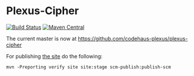 Plexus-Cipher
============

[![Build Status](https://travis-ci.org/codehaus-plexus/plexus-cipher.svg?branch=master)](https://travis-ci.org/codehaus-plexus/plexus-cipher)
[![Maven Central](https://img.shields.io/maven-central/v/org.codehaus.plexus/plexus-cipher.svg?label=Maven%20Central)](http://search.maven.org/#search%7Cga%7C1%7Cg%3A%22org.codehaus.plexus%22%20a%3A%plexus-cipher%22)

The current master is now at https://github.com/codehaus-plexus/plexus-cipher

For publishing [the site](https://codehaus-plexus.github.io/plexus-cipher/) do the following:

```
mvn -Preporting verify site site:stage scm-publish:publish-scm
```
